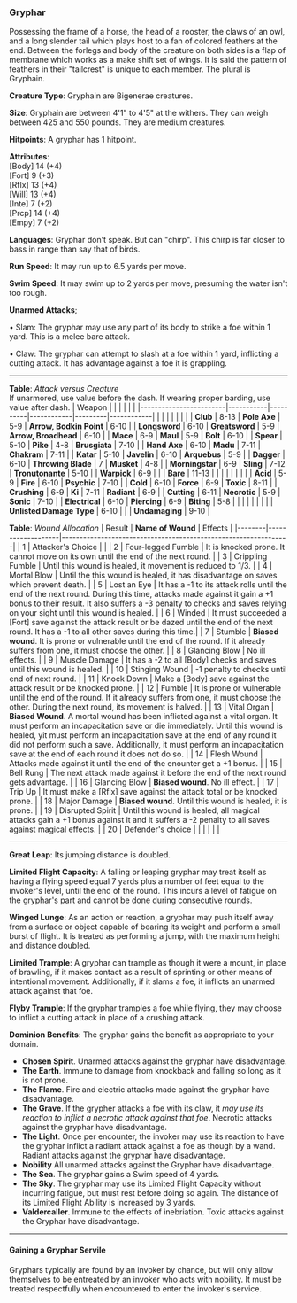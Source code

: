 ### Gryphar
Possessing the frame of a horse, the head of a rooster, the claws of an owl, and a long slender tail which plays host to a fan of colored feathers at the end. Between the forlegs and body of the creature on both sides is a flap of membrane which works as a make shift set of wings. It is said the pattern of feathers in their "tailcrest" is unique to each member. The plural is Gryphain.

**Creature Type**: Gryphain are Bigenerae creatures. 

**Size**: Gryphain are between 4'1" to 4'5" at the withers. They can weigh between 425 and 550 pounds. They are medium creatures.

**Hitpoints**: A gryphar has 1 hitpoint.

**Attributes**:  
[Body] 14 (+4)  
[Fort] 9 (+3)  
[Rflx] 13 (+4)  
[Will] 13 (+4)  
[Inte] 7 (+2)  
[Prcp] 14 (+4)  
[Empy] 7 (+2)  

**Languages**: Gryphar don't speak. But can "chirp". This chirp is far closer to bass in range than say that of birds.

**Run Speed**: It may run up to 6.5 yards per move.

**Swim Speed**: It may swim up to 2 yards per move, presuming the water isn't too rough.

**Unarmed Attacks**;

 • Slam: The gryphar may use any part of its body to strike a foe within 1 yard. This is a melee bare attack.

 • Claw: The gryphar can attempt to slash at a foe within 1 yard, inflicting a cutting attack. It has advantage against a foe it is grappling.

---------------------

**Table**: *Attack versus Creature*  
If unarmored, use value before the dash. If wearing proper barding, use value after dash.
| Weapon                 |          |            |         |            |         |
|------------------------|-----------|----------|------------|---------|------------|
|                        |          |            |         |            |         |
| **Club**                   | 8-13 | **Pole Axe** | 5-9   | **Arrow, Bodkin Point**    | 6-10 |
| **Longsword**              | 6-10  | **Greatsword** | 5-9   | **Arrow, Broadhead**       | 6-10 |
| **Mace**                   | 6-9 | **Maul** | 5-9   | **Bolt** | 6-10 |
| **Spear**                  | 5-10  | **Pike** | 4-8   | **Brusgiata** | 7-10  |
| **Hand Axe**               | 6-10  | **Madu** | 7-11  | **Chakram** | 7-11 |
| **Katar**                  | 5-10  | **Javelin** | 6-10  | **Arquebus** | 5-9  |
| **Dagger**                 | 6-10  | **Throwing Blade** | 7   | **Musket** | 4-8 |
| **Morningstar**            | 6-9   | **Sling** | 7-12  | **Tronutonante** | 5-10  |
| **Warpick**                | 6-9   |          |         |  **Bare** | 11-13 |
|                        |           |          |            |         |            |
| **Acid**                   | 5-9   | **Fire** | 6-10   | **Psychic** | 7-10  |
| **Cold**                   | 6-10  | **Force** | 6-9   | **Toxic**  | 8-11   |
| **Crushing**               | 6-9   | **Ki** | 7-11  | **Radiant** | 6-9  |
| **Cutting**                | 6-11  | **Necrotic** | 5-9  | **Sonic** | 7-10 |
| **Electrical**             | 6-10  | **Piercing** | 6-9   | **Biting** | 5-8  |
|                        |           |          |            |         |            |
| **Unlisted Damage Type** | 6-10 |    |     | **Undamaging** | 9-10 |

**Table**: *Wound Allocation*
| Result | **Name of Wound** | Effects                                                        |
|--------|-------------------|----------------------------------------------------------------|
|   1    | Attacker's Choice |                                                                |
|   2    | Four-legged Fumble | It is knocked prone. It cannot move on its own until the end of the next round.  |
|   3    | Crippling Fumble      | Until this wound is healed, it movement is reduced to 1/3. |
|   4    | Mortal Blow       | Until the this wound is healed, it has disadvantage on saves which prevent death. |
|   5    | Lost an Eye       | It has a -1 to its attack rolls until the end of the next round. During this time, attacks made against it gain a +1 bonus to their result. It also suffers a -3 penalty to checks and saves relying on your sight until this wound is healed. |
|   6    | Winded            | It must succeeded a [Fort] save against the attack result or be dazed until the end of the next round. It has a -1 to all other saves during this time.|
|   7    | Stumble | **Biased wound**. It is prone or vulnerable until the end of the round. If it already suffers from one, it must choose the other. |
|   8    | Glancing Blow     | No ill effects. |
|   9    | Muscle Damage     | It has a -2 to all [Body] checks and saves until this wound is healed. |
|   10   | Stinging Wound    | -1 penalty to checks until end of next round. |
|   11   | Knock Down | Make a [Body] save against the attack result or be knocked prone. |
|   12   | Fumble | It is prone or vulnerable until the end of the round. If it already suffers from one, it must choose the other. During the next round, its movement is halved. |
|   13   | Vital Organ | **Biased Wound**. A mortal wound has been inflicted against a vital organ. It must perform an incapacitation save or die immediately. Until this wound is healed, yit must perform an incapacitation save at the end of any round it did not perform such a save. Additionally, it must perform an incapacitation save at the end of each round it does not do so.  |
|   14   | Flesh Wound | Attacks made against it until the end of the enounter get a +1 bonus. |
|   15   | Bell Rung | The next attack made against it before the end of the next round gets advantage. |
|   16   | Glancing Blow | **Biased wound**. No ill effect. |
|   17   | Trip Up           | It must make a [Rflx] save against the attack total or be knocked prone. |
|   18   | Major Damage | **Biased wound**. Until this wound is healed, it is prone. |
|   19   | Disrupted Spirit | Until this wound is healed, all magical attacks gain a +1 bonus against it and it suffers a -2 penalty to all saves against magical effects. |
|   20   | Defender's choice |                                   |
|        |                                                |                                   |

-----

**Great Leap**: Its jumping distance is doubled.

**Limited Flight Capacity**: A falling or leaping gryphar may treat itself as having a flying speed equal 7 yards plus a number of feet equal to the invoker's level, until the end of the round. This incurs a level of fatigue on the gryphar's part and cannot be done during consecutive rounds.

**Winged Lunge**: As an action or reaction, a gryphar may push itself away from a surface or object capable of bearing its weight and perform a small burst of flight. It is treated as performing a jump, with the maximum height and distance doubled.

**Limited Trample**: A gryphar can trample as though it were a mount, in place of brawling, if it makes contact as a result of sprinting or other means of intentional movement. Additionally, if it slams a foe, it inflicts an unarmed attack against that foe.

**Flyby Trample**: If the gryphar tramples a foe while flying, they may choose to inflict a cutting attack in place of a crushing attack.

**Dominion Benefits**: The gryphar gains the benefit as appropriate to your domain.  
* **Chosen Spirit**. Unarmed attacks against the gryphar have disadvantage.
* **The Earth**. Immune to damage from knockback and falling so long as it is not prone.
* **The Flame**. Fire and electric attacks made against the gryphar have disadvantage.
* **The Grave**. If the grypher attacks a foe with its claw, it *may use its reaction to inflict a necrotic attack against that foe*. Necrotic attacks against the gryphar have disadvantage.
* **The Light**. Once per encounter, the invoker may use its reaction to have the gryphar inflict a radiant attack against a foe as though by a wand. Radiant attacks against the gryphar have disadvantage.
* **Nobility** All unarmed attacks against the Gryphar have disadvantage.
* **The Sea**. The gryphar gains a Swim speed of 4 yards.
* **The Sky**. The gryphar may use its Limited Flight Capacity without incurring fatigue, but must rest before doing so again. The distance of its Limited Flight Ability is increased by 3 yards.
* **Valdercaller**. Immune to the effects of inebriation. Toxic attacks against the Gryphar have disadvantage.

-----

#### Gaining a Gryphar Servile

Gryphars typically are found by an invoker by chance, but will only allow themselves to be entreated by an invoker who acts with nobility. It must be treated respectfully when encountered to enter the invoker's service.
